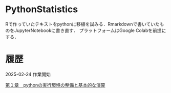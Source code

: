 # PythonStatistics

Rで作っていたテキストをpythonに移植を試みる．Rmarkdownで書いていたものをJupyterNotebookに書き直す．
プラットフォームはGoogle Colabを前提にする．

# 履歴
2025-02-24 作業開始

[第１章　pythonの実行環境の整備と基本的な演算](./01_Introduction.html)